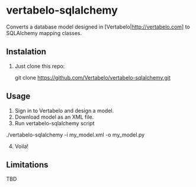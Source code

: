 vertabelo-sqlalchemy
====================

Converts a database model designed in [Vertabelo|http://vertabelo.com] to SQLAlchemy mapping classes.

Instalation
-----------


1. Just clone this repo:

    git clone https://github.com/Vertabelo/vertabelo-sqlalchemy.git


Usage
-----

1. Sign in to Vertabelo and design a model.
2. Download model as an XML file.
3. Run vertabelo-sqlalchemy script

  ./vertabelo-sqlalchemy -i my_model.xml -o my_model.py

4. Voila!


Limitations
-----------

TBD






